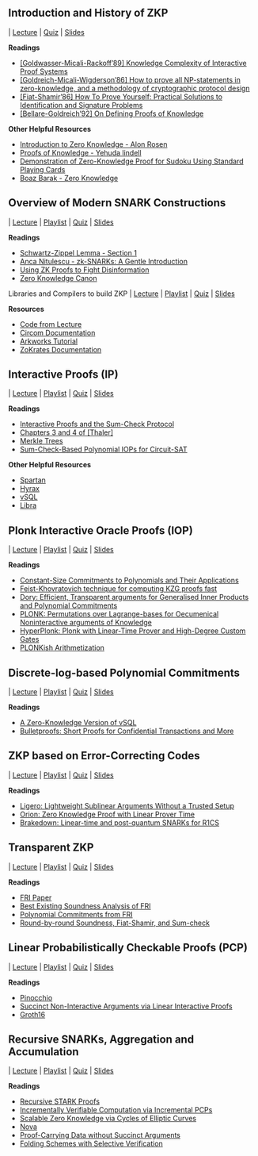 ## Introduction and History of ZKP 
| [Lecture](https://www.youtube.com/watch?v=uchjTIlPzFo) | [Quiz](https://forms.gle/Td2Kw3Btp9XBHw846) | [Slides](https://zk-learning.org/assets/Lecture1-2023-slides.pdf)

  

**Readings**

*   [\[Goldwasser-Micali-Rackoff’89\] Knowledge Complexity of Interactive Proof Systems](https://people.csail.mit.edu/silvio/Selected%20Scientific%20Papers/Proof%20Systems/The_Knowledge_Complexity_Of_Interactive_Proof_Systems.pdf)
*   [\[Goldreich-Micali-Wigderson’86\] How to prove all NP-statements in zero-knowledge, and a methodology of cryptographic protocol design](https://link.springer.com/chapter/10.1007/3-540-47721-7_11)
*   [\[Fiat-Shamir’86\] How To Prove Yourself: Practical Solutions to Identification and Signature Problems](https://link.springer.com/chapter/10.1007/3-540-47721-7_12)
*   [\[Bellare-Goldreich’92\] On Defining Proofs of Knowledge](https://www.wisdom.weizmann.ac.il/~oded/PSX/pok.pdf)

  

**Other Helpful Resources**

*   [Introduction to Zero Knowledge - Alon Rosen](https://www.youtube.com/watch?v=6uGimDYZPMw)
*   [Proofs of Knowledge - Yehuda lindell](https://www.youtube.com/watch?v=RvGsjnoYRRg)
*   [Demonstration of Zero-Knowledge Proof for Sudoku Using Standard Playing Cards](https://www.wisdom.weizmann.ac.il/~naor/PAPERS/SUDOKU_DEMO/)
*   [Boaz Barak - Zero Knowledge](https://files.boazbarak.org/crypto/lec_14_zero_knowledge.pdf)

  

## Overview of Modern SNARK Constructions 
| [Lecture](https://youtu.be/bGEXYpt3sj0) | [Playlist](https://youtube.com/playlist?list=PLS01nW3Rtgoo_0Y-X5bQ32SyDbMiGFqee) | [Quiz](https://forms.gle/94fRTqREjKnacyP3A) | [Slides](https://zk-learning.org/assets/Lecture2-2023.pdf)

  

**Readings**

*   [Schwartz-Zippel Lemma - Section 1](https://www.cs.ubc.ca/~nickhar/W12/Lecture9Notes.pdf)
*   [Anca Nitulescu - zk-SNARKs: A Gentle Introduction](https://www.di.ens.fr/~nitulesc/files/Survey-SNARKs.pdf)
*   [Using ZK Proofs to Fight Disinformation](https://medium.com/@boneh/using-zk-proofs-to-fight-disinformation-17e7d57fe52f)
*   [Zero Knowledge Canon](https://a16zcrypto.com/zero-knowledge-canon)

  

Libraries and Compilers to build ZKP | [Lecture](https://youtu.be/UpRSaG6iuks) | [Playlist](https://youtube.com/playlist?list=PLS01nW3RtgoqqvF39f11ncNAClgSLPlXD) | [Quiz](https://forms.gle/WZZuArS4jmJuaAJR6) | [Slides](https://zk-learning.org/assets/lecture3-2023.pdf)

  

**Resources**

*   [Code from Lecture](https://github.com/rdi-berkeley/zkp-course-lecture3-code)
*   [Circom Documentation](https://docs.circom.io/)
*   [Arkworks Tutorial](https://github.com/arkworks-rs/r1cs-tutorial/)
*   [ZoKrates Documentation](https://zokrates.github.io/)

  

## Interactive Proofs (IP) 
| [Lecture](https://youtu.be/4018OYyoAf8) | [Playlist](https://youtube.com/playlist?list=PLS01nW3RtgopePvLcZgMJK8gC5trUWVsT) | [Quiz](https://forms.gle/KghozdFAvXuenHdp6) | [Slides](https://zk-learning.org/assets/lecture4.pdf)

  

**Readings**

*   [Interactive Proofs and the Sum-Check Protocol](https://theory.cs.princeton.edu/complexity/book.pdf)
*   [Chapters 3 and 4 of \[Thaler\]](https://people.cs.georgetown.edu/jthaler/ProofsArgsAndZK.pdf)
*   [Merkle Trees](https://en.wikipedia.org/wiki/Merkle_tree)
*   [Sum-Check-Based Polynomial IOPs for Circuit-SAT](https://eprint.iacr.org/2014/846.pdf)

**Other Helpful Resources**

*   [Spartan](https://eprint.iacr.org/2019/550)
*   [Hyrax](https://eprint.iacr.org/2017/1132)
*   [vSQL](https://faculty.cc.gatech.edu/~genkin/papers/vsql.pdf)
*   [Libra](https://eprint.iacr.org/2019/317.pdf)

  

## Plonk Interactive Oracle Proofs (IOP) 
| [Lecture](https://youtu.be/A0oZVEXav24) | [Playlist](https://youtube.com/playlist?list=PLS01nW3Rtgopdkrlu2-Lqgg7MKIS2vv2J) | [Quiz](https://forms.gle/j3VZ6iARCoCb16Qp6) | [Slides](https://zk-learning.org/assets/lecture5-2023.pdf)

  

**Readings**

*   [Constant-Size Commitments to Polynomials and Their Applications](https://www.iacr.org/archive/asiacrypt2010/6477178/6477178.pdf)
*   [Feist-Khovratovich technique for computing KZG proofs fast](https://alinush.github.io/2021/06/17/Feist-Khovratovich-technique-for-computing-KZG-proofs-fast.html)
*   [Dory: Efficient, Transparent arguments for Generalised Inner Products and Polynomial Commitments](https://eprint.iacr.org/2020/1274)
*   [PLONK: Permutations over Lagrange-bases for Oecumenical Noninteractive arguments of Knowledge](https://eprint.iacr.org/2019/953)
*   [HyperPlonk: Plonk with Linear-Time Prover and High-Degree Custom Gates](https://eprint.iacr.org/2022/1355)
*   [PLONKish Arithmetization](https://zcash.github.io/halo2/concepts/arithmetization.html)

  

## Discrete-log-based Polynomial Commitments 
| [Lecture](https://youtu.be/WyT5KkKBJUw) | [Playlist](https://youtube.com/playlist?list=PLS01nW3RtgopRnH84Omx0C4yZo75uSHWO) | [Quiz](https://forms.gle/gyKY676K3DMc7kiFA) | [Slides](https://zk-learning.org/assets/lecture6.pdf)

  

**Readings**

*   [A Zero-Knowledge Version of vSQL](https://eprint.iacr.org/2017/1146)
*   [Bulletproofs: Short Proofs for Confidential Transactions and More](https://eprint.iacr.org/2017/1066.pdf)

  

## ZKP based on Error-Correcting Codes 
| [Lecture](https://youtu.be/1S7ZjqG9uyI) | [Playlist](https://youtube.com/playlist?list=PLS01nW3RtgopEpcPnXiXsHPO8HsaGUgmd) | [Quiz](https://forms.gle/7L1gk7VP6a9BYcaC8) | [Slides](https://zk-learning.org/assets/lecture7.pdf)

  

**Readings**

*   [Ligero: Lightweight Sublinear Arguments Without a Trusted Setup](https://acmccs.github.io/papers/p2087-amesA.pdf)
*   [Orion: Zero Knowledge Proof with Linear Prover Time](https://eprint.iacr.org/2022/1010)
*   [Brakedown: Linear-time and post-quantum SNARKs for R1CS](https://eprint.iacr.org/2021/1043)

  

## Transparent ZKP 
| [Lecture](https://youtu.be/A3edAQDPnDY) | [Playlist](https://youtube.com/playlist?list=PLS01nW3RtgorRZsBnqch6gGBStZB9VVrM) | [Quiz](https://forms.gle/nG6aQCGbMTgsn9wz7) | [Slides](https://zk-learning.org/assets/lecture8.pdf)

  

**Readings**

*   [FRI Paper](https://eccc.weizmann.ac.il/report/2017/134/)
*   [Best Existing Soundness Analysis of FRI](https://eprint.iacr.org/2020/654.pdf)
*   [Polynomial Commitments from FRI](https://eprint.iacr.org/2019/1020)
*   [Round-by-round Soundness, Fiat-Shamir, and Sum-check](https://eprint.iacr.org/2018/1004.pdf)

  

## Linear Probabilistically Checkable Proofs (PCP) 
| [Lecture](https://youtu.be/I7TXIHXamwM) | [Playlist](https://youtube.com/playlist?list=PLS01nW3RtgorEgSixlZA2rJ-2q7_eAKe3) | [Quiz](https://forms.gle/nK8DtvAwcBuXGLeW7) | [Slides](https://zk-learning.org/assets/lecture9.pdf)

  

**Readings**

*   [Pinocchio](https://eprint.iacr.org/2013/279.pdf)
*   [Succinct Non-Interactive Arguments via Linear Interactive Proofs](https://eprint.iacr.org/2012/718)
*   [Groth16](https://eprint.iacr.org/2016/260.pdf)

  

## Recursive SNARKs, Aggregation and Accumulation 
| [Lecture](https://youtu.be/0LW-qeVe6QI) | [Playlist](https://youtube.com/playlist?list=PLS01nW3RtgopkbOmAfolTngGbnJ3SYmYu) | [Quiz](https://forms.gle/3mM7HLtQNruGU2Pv6) | [Slides](https://zk-learning.org/assets/lecture10.pdf)

  

**Readings**

*   [Recursive STARK Proofs](https://medium.com/starkware/recursive-starks-78f8dd401025)
*   [Incrementally Verifiable Computation via Incremental PCPs](https://eprint.iacr.org/2019/1407)
*   [Scalable Zero Knowledge via Cycles of Elliptic Curves](https://eprint.iacr.org/2014/595.pdf)
*   [Nova](https://eprint.iacr.org/2021/370.pdf)
*   [Proof-Carrying Data without Succinct Arguments](https://eprint.iacr.org/2020/1618.pdf)
*   [Folding Schemes with Selective Verification](https://eprint.iacr.org/2022/1576.pdf)